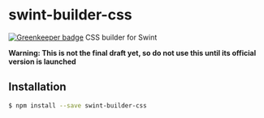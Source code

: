 # swint-builder-css

[![Greenkeeper badge](https://badges.greenkeeper.io/Knowre-Dev/swint-builder-css.svg)](https://greenkeeper.io/)
CSS builder for Swint

**Warning: This is not the final draft yet, so do not use this until its official version is launched**

## Installation
```sh
$ npm install --save swint-builder-css
```
